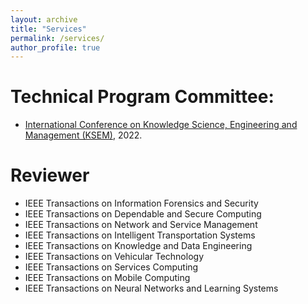 ```yaml
---
layout: archive
title: "Services"
permalink: /services/
author_profile: true
---
```

Technical Program Committee:
======
* [International Conference on Knowledge Science, Engineering and Management (KSEM)](https://ksem22.smart-conf.net/committee.html), 2022.

Reviewer
======
* IEEE Transactions on Information Forensics and Security
* IEEE Transactions on Dependable and Secure Computing
* IEEE Transactions on Network and Service Management
* IEEE Transactions on Intelligent Transportation Systems
* IEEE Transactions on Knowledge and Data Engineering
* IEEE Transactions on Vehicular Technology
* IEEE Transactions on Services Computing
* IEEE Transactions on Mobile Computing
* IEEE Transactions on Neural Networks and Learning Systems
